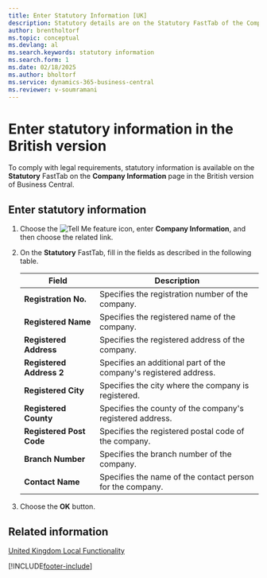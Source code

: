 ```yaml
---
title: Enter Statutory Information [UK]
description: Statutory details are on the Statutory FastTab of the Company Information page.
author: brentholtorf  
ms.topic: conceptual
ms.devlang: al
ms.search.keywords: statutory information
ms.search.form: 1
ms.date: 02/18/2025
ms.author: bholtorf
ms.service: dynamics-365-business-central
ms.reviewer: v-soumramani
---
```


# Enter statutory information in the British version

To comply with legal requirements, statutory information is available on the **Statutory** FastTab on the **Company Information** page in the British version of Business Central.  

## Enter statutory information  

1. Choose the ![Tell Me feature](../../media/ui-search/search_small.png "Tell me what you want to do") icon, enter **Company Information**, and then choose the related link.  
1. On the **Statutory** FastTab, fill in the fields as described in the following table.  

    |Field|Description|  
    |---------------------------------|---------------------------------------|  
    |**Registration No.**|Specifies the registration number of the company.|  
    |**Registered Name**|Specifies the registered name of the company.|  
    |**Registered Address**|Specifies the registered address of the company.|  
    |**Registered Address 2**|Specifies an additional part of the company's registered address.|  
    |**Registered City**|Specifies the city where the company is registered.|  
    |**Registered County**|Specifies the county of the company's registered address.|  
    |**Registered Post Code**|Specifies the registered postal code of the company.|  
    |**Branch Number**|Specifies the branch number of the company.|  
    |**Contact Name**|Specifies the name of the contact person for the company.|  

1. Choose the **OK** button.  

## Related information

[United Kingdom Local Functionality](united-kingdom-local-functionality.md)

[!INCLUDE[footer-include](../../includes/footer-banner.md)]

